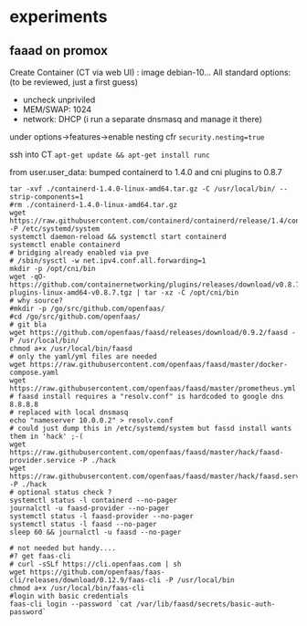 # experiments

## faaad on promox
Create Container (CT via web UI) : image debian-10...
All standard options: (to be reviewed, just a first guess)
- uncheck unpriviled
- MEM/SWAP: 1024
- network: DHCP (i run a separate dnsmasq and manage it there)

under options->features->enable nesting
cfr ```security.nesting=true```

ssh into CT
```apt-get update && apt-get install runc```

from user.user_data: bumped containerd to 1.4.0 and cni plugins to 0.8.7
```wget https://github.com/containerd/containerd/releases/download/v1.4.0/containerd-1.4.0-linux-amd64.tar.gz
tar -xvf ./containerd-1.4.0-linux-amd64.tar.gz -C /usr/local/bin/ --strip-components=1
#rm ./containerd-1.4.0-linux-amd64.tar.gz
wget https://raw.githubusercontent.com/containerd/containerd/release/1.4/containerd.service -P /etc/systemd/system
systemctl daemon-reload && systemctl start containerd
systemctl enable containerd
# bridging already enabled via pve
# /sbin/sysctl -w net.ipv4.conf.all.forwarding=1
mkdir -p /opt/cni/bin
wget -qO- https://github.com/containernetworking/plugins/releases/download/v0.8.7/cni-plugins-linux-amd64-v0.8.7.tgz | tar -xz -C /opt/cni/bin
# why source?
#mkdir -p /go/src/github.com/openfaas/
#cd /go/src/github.com/openfaas/
# git bla
wget https://github.com/openfaas/faasd/releases/download/0.9.2/faasd -P /usr/local/bin/
chmod a+x /usr/local/bin/faasd
# only the yaml/yml files are needed
wget https://raw.githubusercontent.com/openfaas/faasd/master/docker-compose.yaml
wget https://raw.githubusercontent.com/openfaas/faasd/master/prometheus.yml
# faasd install requires a "resolv.conf" is hardcoded to google dns 8.8.8.8
# replaced with local dnsmasq
echo "nameserver 10.0.0.2" > resolv.conf
# could just dump this in /etc/systemd/system but fassd install wants them in 'hack' ;-(
wget https://raw.githubusercontent.com/openfaas/faasd/master/hack/faasd-provider.service -P ./hack
wget https://raw.githubusercontent.com/openfaas/faasd/master/hack/faasd.service -P ./hack
# optional status check ?
systemctl status -l containerd --no-pager
journalctl -u faasd-provider --no-pager
systemctl status -l faasd-provider --no-pager
systemctl status -l faasd --no-pager
sleep 60 && journalctl -u faasd --no-pager

# not needed but handy....
#? get faas-cli 
# curl -sSLf https://cli.openfaas.com | sh
wget https://github.com/openfaas/faas-cli/releases/download/0.12.9/faas-cli -P /usr/local/bin
chmod a+x /usr/local/bin/faas-cli
#login with basic credentials 
faas-cli login --password `cat /var/lib/faasd/secrets/basic-auth-password`
```
